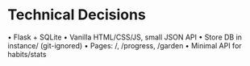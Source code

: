 # Technical Decisions

• Flask + SQLite
• Vanilla HTML/CSS/JS, small JSON API
• Store DB in instance/ (git-ignored)
• Pages: /, /progress, /garden
• Minimal API for habits/stats

